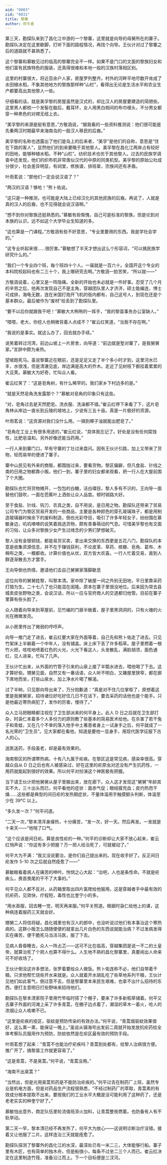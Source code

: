 ```yaml
---
aid: "0003"
zid: "0031"
title: 黎寨
author: 吹牛者
---
```


第三天，勘探队来到了昌化江中游的一个黎寨，这里就是向导的母舅所在的寨子。勘探队决定在这里歇脚，打听下面的路程情况，再找个向导。王伙计对过了黎寨之后的道路就不甚熟悉了。

这个黎寨和慕敏见过的临高的黎寨完全不一样。如果不是门口的文面的黎族妇女和他们富有民族特色的服装，还真得很难和本地一般的汉族村落相区别。

这里的村寨很大，将近百余户人家，房屋罗列整齐。村外的河畔平地尽数开肯成了水田植水稻，不象其他地方的黎族那样种“山栏”，看得出无论是生活水平和农业生产都要高出其他黎人一些。

仔细看的话，就是美孚黎的房屋虽然是汉式的，却比汉人的房屋要建造的简陋些。这里男人都梳一个发髻在脑后，戴耳环，女人用黑白相间的布巾缠头，不分男女都穿一种黑色的对襟无纽上衣。

“美孚黎的来源是挺有意思，”方敬涵说，“据我看的一些资料推测说：他们很可能是先秦两汉时期最早来海南岛的一股汉人移民的后裔。”

美孚黎的名称也透露出了他们是岛上的后来者，“美孚”是他们的自称，意思是“住在下路的客人”，显然他们的到来要晚于其他黎人。美孚黎在昌化江两岸占有较好的田地，能够种植水稻，不种“山栏”。纺织技术也优于其他黎人。过去的民族学调查中还发现，他们的织布机非常类似汉代的中原的同类机型。美孚黎的原始公社成分很少，社会差异明显，有祠堂，修族谱，排班辈，宗族间还有矛盾。

叶雨茗说：“那他们一定会说汉语了？”

“两汉的汉语？够呛！”熊卜佑说。

“这只是一种推测，也可能是大陆上已经汉化的其他民族的后裔。再说了，人就是真的汉人的后裔，也不见得就会说汉语啊。”

“想不到你对黎族还挺熟悉的。”慕敏有些惭愧，自己可是标准的黎族，但是论到对本族的认识，远不如这个大学毕业生知道的多。

“这也算是一门课程。”方敬涵有些不好意思，“专业里要用的东西。我是学社会学的。”

“这专业听起来很……很厉害。”慕敏想了半天才想出这么个形容词，“可以搞民族学研究什么的。”

“我们一个专业四个班，每个班四十个人。一届就是一百六十。全国开这个专业的本科院校起码也有二三十个，我上哪研究去啊。”方敬涵一脸苦笑，“所以就——”

方敬涵说着，心里又是一阵隐痛。全新的开始也未必就是一件好事。忍受了几个月的辛劳之后，他再次发现自己不是主角，穿越团队里人才济济，硕士能编连，博士可成排，海龟无数，连在米国打炮开飞机的衙内都有，自己这号人，到现在还是个基本群众。最后被作为“废材”给丢到了勘探队里。

“要不以后你就跟我干吧！”慕敏大大咧咧的一挥手，“我的黎苗事务办公室缺人。”

“喂喂，老大，你挖人也稍微背着人点成不？”崔云红笑道，“当我不存在啊。”

“我说的是事实。就这么办了，回去就办手续。”

说笑着转过河湾，前边山坡上一片房舍，向导道：“前边就是堑对寨了，是我舅舅家。”言辞中颇为亲热。

望坡跑死马。虽说黎寨近在眼前，还是足足又走了半个多小时才到，这里河水已丰，水很浅，但是清澈见底，岸边满是高大的乔木。走近了见树枝下都挂着累累的大豆荚。慕敏大为好奇，忙叫众人看。

崔云红笑了：“这是皂角树，有什么稀罕的。我们家乡下村边多的是。”

“就是天然皂角洗发露那个？”慕敏对皂角的印象只有这些。

“对，皂角过去是天然肥皂。洗衣服、洗澡都不错。”崔云红停下来看了下，这片皂角林从岸边一直长到丘陵的坡地上，少说有三五十亩。真是一片极好的资源。

叶雨茗说：“这资源对我们没什么用。一搞到椰子油就能出肥皂了。”

“皂角在工业上有很多用途的，”崔云红说，“具体我忘记了。好处是没有任何腐蚀性，比肥皂温和。另外好像还能当药用。”

一行人来到寨门口，早有守寨的丁壮过来盘问。因有王伙计引路，加上又带来了货物，轻而易举的便进了寨子。

寨中山民见有外来的商贩，都围拢过来，要看货物。黎区偏僻，但凡食盐、针线之类的日用之物都靠小贩。他们一到，寨子里的妇女都来观看，把一行人在大屋前围了个大圈。

勘探队也忙将货物摊开，一包包的白糖，洁白璨目，黎人多有不识的，王向导一面替他们鼓吹，一面在芭蕉叶上洒些让众人品尝。顿时销路大好。

至于食盐、针线、钩刀、农具之类，自不用说，是日用之物。勘探队还带来了贸易公司专门为黎区贸易开发的一些商品，主要是各种颜色的穿孔玻璃珠子，都是用制造玻璃器时候余下的废料制造，倒也光彩夺目，吸引了许多年轻女子，纷纷围在慕敏身边，叽叽喳喳的说笑着挑选货物，颇有青春萌动的气息。可惜美孚黎也有文面的习俗，让众多对黎族少女产生过绮念的少男们梦想破灭。

黎人没有金银铜钱，都是易货买卖，拿出来交换的东西更是五花八门，勘探队的本意是收集资源信息，并不在于赚钱获利，不论皮革、草药、槟榔、皂角、葛布、木棉布之类，一概都收。计算价值也从优，双方皆大欢喜。一行人忙着交易，直到人群逐渐散去方才罢手。

王向导倒也热情，邀请他们去自己舅舅家落脚歇息

这位向导的舅舅姓黎，叫黎本清。家中除了破屋一间之外别无田地，平日里靠采药打猎为生。二十七八了也只能混在闺隆。原本在寨子里很没地位。后来因为常去县城卖皮张野物之类，会说汉话，所以一应与官府商人的交道都归他管。目前在寨子里算有些头脸了。

众人随着向导来到草屋前，见竹编的门扉半敞着，屋子里黑洞洞的，只有火塘的火光在微微发亮。

从小房里传出了微弱的哼哼声。

向导一推门走了进去，崔云红要大家在外面等着，自己先和熊卜佑走了进去。只见竹架床上半躺着一个中年人，没有铺盖。床上床下丢了许多稻草。屋子里燃着一根竹火把，吱吱地喷着红色的火光，火光下看这人，头发散乱，满脸胡须，面色通红，见人进来，忙叫了几声。

王伙计忙出来，从外面的竹管子引来的山泉上接了半瓢水进去，喂他喝了下去。这才算好些。甥舅见面，自然又有一番话语，众人听不明白，又嫌屋里狭窄，都在廊下席地而坐，打些山泉水，加上净水片喝了解渴。

过了半晌，只见那向导出来了，万分抱歉道：“真是对不住几位掌柜了，原想着这里是我舅舅家，招待诸位好吃好住几日不在话下，要去采药的话他也是个能手。只是他最近寒热病犯了，发作的厉害。慢待了。”

众人立马把眼睛都注视在了卫生部派来的何平身上。此人 D 日之后就在卫生部打杂，时袅仁本着多个人多份力的原则教了些基本的简易医术给他。在杀害了若干兔子和青蛙，又在几个不幸的落入他手中土著患者身上一试身手之后，何平就成了一名光荣的“卫生员”。见大家都在看他，知道是要他一显身手，用现代医学征服下古人的心。

送医送药，手段虽老，却是最有效果的。

海南黎区的所谓寒热病，十有八九属于疟疾。在黎区这是常见病，感染率很高。穿越众自从 D 日之后也有人被感染过，好在这里的疟原虫对还没有产生抗药性，一用药就能起到很好的效果。所以何平对扮演这个神医极有把握。

当下请王伙计把他舅舅从屋子里搬出来，放在廊下。众人这才发现这“舅舅”年龄其实不大，三十出头而已，何平看他的症状：面赤气促；眼结膜充血；皮灼热而干燥……这些都是典型的间日疟的发热期症状，不量体温用手触摸额头判断，体温至少在 39℃ 以上。

“多久发一次？”何平问道。

“二天一次，”黎本清浑身燥热，十分痛苦，“发一次，好一天。然后再发。一发就是十来天——”他喘了口气。

“这个应该是间日疟。算是良性疟的一种。”何平的诊断却让大家不放心起来，崔云红悄声说：“你这有多少把握？万一把人给治死了，可就被动了。”

何平大为不满：“我又没说要治，是你们自己提出来的。现在收手好了。反正间日疟发作 5-10 次之后就自然痊愈了——”

慕敏眼看着病人在痛苦的呻吟，怜悯之心大起：“治吧，人也是条性命。不就是疟疾么，畏首畏尾的干不了大事的。”

何平见众人都不反对，从药箱里取出四片氯喹给他服用。这是穿越者手中最有效的抗疟药，见效快，疗程短，毒性也比奎宁小的多。

“用水吞服，回去睡一觉，明天再来服。”何平关照道。根据时袅仁给他上的课，这种病连着服药三天就会好。

甥舅二人将信将疑。昌化城里也有汉人的郎中，也没听说过他们有本事治这个寒热病的。这群小贩怎么随随便便的就拿出几片白色的东西说就能治病？不过发病发得实在痛苦，便干脆死马当活马医，服了下去。

见病人昏昏睡去，众人一阵忐忑——这可不比在临高，穿越集团是说一不二的土皇帝，就算治死了个把人也算不得什么。人生地不熟的昌化黎寨里，真要闹出人命来可不好收场了。

王伙计倒没这许多想法，张罗着要给众人做饭。熊卜佑连称不必，他们自带着干粮。只求他帮忙烧些开水来就是。众人就着开水胡乱吃了些草地系列干粮，王伙计见他们如此客气，倒过意不去，但是黎寨里本来民生艰难，也拿不出什么招待的东西，便打主意明日打些野味来招待他们。

勘探队在黎本清家院子里用竹竿临时搭了个棚子，要来了许多新稻草铺着。何平又去寨子外面的河滩上采了许多青蒿，在棚子边点着了，潮湿的草木一着火，呛人的浓烟让众人咳嗽不已。

“这里是疟疾的疫区，驱蚊是预防传染的有效办法。”何平说，“青蒿烟驱蚊效果很好，这么熏一熏，能保证一晚上。”虽说从镇海号出发前二周就开始发放抗疟药给全体考察队员服用作为预防，防蚊依然是在疟区最有效的预防手段。

叶雨茗想了起来：“青蒿不也能治疗疟疾吗？青蒿到处都有，给黎人治病很方便。推广开了，搞黎苗工作就更容易了。”

“这是青蒿，不是臭蒿。”何平说，“青蒿没用。”

“海南不出臭蒿？”

“当然出，但是光用臭蒿煎药是不能防治疟疾的。”何平过去在制药厂上班，虽然专业是机电方面，但是对药品生产流程很熟悉，“不经过制药厂的萃取，青蒿素的有效成分根本提取不出来。要按我们的工业水平大概是没可能利用了这种药了，还是老老实实的种奎宁好了。”

慕敏怕出意外，商定队伍里轮流值班添火加料，让青蒿整夜燃着。也防备有人有不轨举动。

第二天一早，黎本清已经不再发热了，何平大为放心——这说明诊断治疗没错。接着又让他服了二片。这样连治三天就能痊愈了。

勘探队探测了黎寨外的昌化江的水深，最深处已有一米二三，大体能够行船。寨子里有木匠，也有简单的独木舟，但是船很小，每条不过坐二三个人而已。崔云红决定在这里制造竹筏，准备沿江而上。下一个目标便是三汊河。
